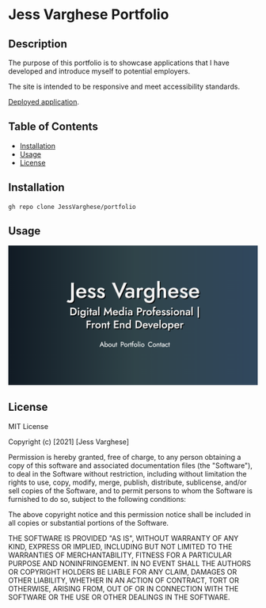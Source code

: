 # Jess Varghese Portfolio

## Description

The purpose of this portfolio is to showcase applications that I have developed and introduce myself to potential employers. 

The site is intended to be responsive and meet accessibility standards.

[Deployed application](https://jessvarghese.github.io/portfolio/).

## Table of Contents

* [Installation](#Installation)
* [Usage](#usage)
* [License](#license)



## Installation

```
gh repo clone JessVarghese/portfolio

```

## Usage


![visuals](./assets/images/jmv_portfolio_v2.png)


## License

MIT License

Copyright (c) [2021] [Jess Varghese]

Permission is hereby granted, free of charge, to any person obtaining a copy
of this software and associated documentation files (the "Software"), to deal
in the Software without restriction, including without limitation the rights
to use, copy, modify, merge, publish, distribute, sublicense, and/or sell
copies of the Software, and to permit persons to whom the Software is
furnished to do so, subject to the following conditions:

The above copyright notice and this permission notice shall be included in all
copies or substantial portions of the Software.

THE SOFTWARE IS PROVIDED "AS IS", WITHOUT WARRANTY OF ANY KIND, EXPRESS OR
IMPLIED, INCLUDING BUT NOT LIMITED TO THE WARRANTIES OF MERCHANTABILITY,
FITNESS FOR A PARTICULAR PURPOSE AND NONINFRINGEMENT. IN NO EVENT SHALL THE
AUTHORS OR COPYRIGHT HOLDERS BE LIABLE FOR ANY CLAIM, DAMAGES OR OTHER
LIABILITY, WHETHER IN AN ACTION OF CONTRACT, TORT OR OTHERWISE, ARISING FROM,
OUT OF OR IN CONNECTION WITH THE SOFTWARE OR THE USE OR OTHER DEALINGS IN THE
SOFTWARE.
